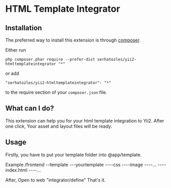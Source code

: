 HTML Template Integrator
========================
Installation
------------

The preferred way to install this extension is through [composer](http://getcomposer.org/download/).

Either run

```
php composer.phar require --prefer-dist serhatozles/yii2-htmltemplateintegrator "*"
```

or add

```
"serhatozles/yii2-htmltemplateintegrator": "*"
```

to the require section of your `composer.json` file.

What can I do?
--------------
This extension can help you for your html template integration to Yii2.
After one click, Your asset and layout files will be ready.

Usage
-----
Firstly, you have to put your template folder into @app/template.

Example
/frontend
--template
---yourtemplate
----css
----image
----...
----index.html
----...

After, Open to web "integrator/define"
That's it.

